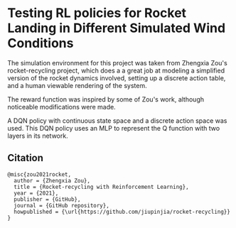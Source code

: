 # Testing RL policies for Rocket Landing in Different Simulated Wind Conditions

The simulation environment for this project was taken from Zhengxia Zou's rocket-recycling project, which does a a great job at modeling a simplified version of the rocket dynamics involved, setting up a discrete action table, and a human viewable rendering of the system.

The reward function was inspired by some of Zou's work, although noticeable modifications were made.

A DQN policy with continuous state space and a discrete action space was used. This DQN policy uses an MLP to represent the Q function with two layers in its network.

## Citation

``````
@misc{zou2021rocket,
  author = {Zhengxia Zou},
  title = {Rocket-recycling with Reinforcement Learning},
  year = {2021},
  publisher = {GitHub},
  journal = {GitHub repository},
  howpublished = {\url{https://github.com/jiupinjia/rocket-recycling}}
}
``````